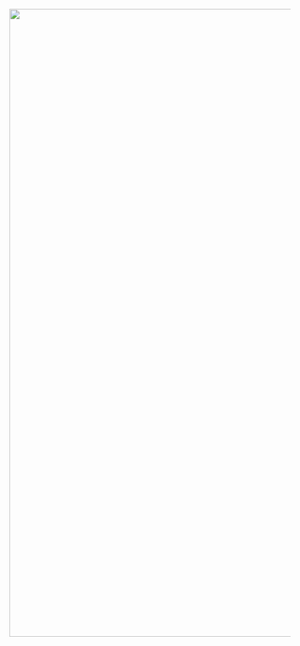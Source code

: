 <!DOCTYPE html>
<html>
<body>

<img src="https://onedrive.live.com/embed?resid=6F4194188FEAE4F1%2160718&authkey=%21APf-_ixswDc-U-A&width=647&height=17" width="647" height="17" />
<img src="https://onedrive.live.com/embed?resid=6F4194188FEAE4F1%219571&authkey=%21AP694yhDJSu8ajE&width=794&height=1123" width="794" height="1123" />


</body>
</html>